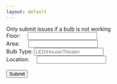 ```yaml
---
layout: default
---
```

<title>Perot Museum Lightbulb Tracker</title>
Only submit issues if a bulb is not working

<form action="https://formspree.io/perot.exhibits@gmail.com" method="POST">
  <input type="hidden" name="_next" value="//ethanhelfman.github.io/perot/"/>
  <input type="hidden" name="_format" value="plain"/>
  Floor:
  &nbsp;&nbsp;&nbsp;&nbsp;<input type="text" name="floor">
  <br>
  Area:
  &nbsp;&nbsp;&nbsp;&nbsp;&nbsp;<input type="text" name="area">
  <br>
  Bulb Type:
  <input type="text" name="bulb" placeholder="LED\House\Theater">
  <br>
  Location:
  &nbsp;&nbsp;&nbsp;&nbsp;<input type="text" name="location">
  <br>
  <br>
  <input type="submit" value="Submit">
</form>
